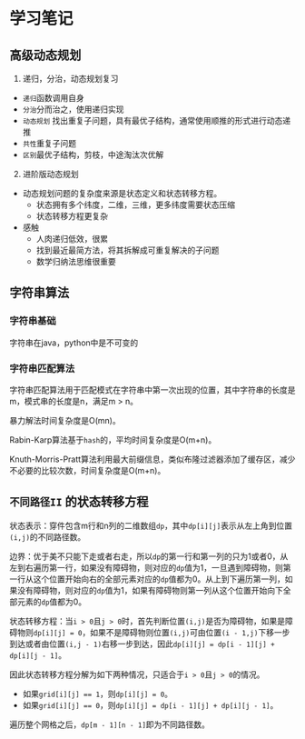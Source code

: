 # 学习笔记

## 高级动态规划

1. 递归，分治，动态规划复习

- `递归`函数调用自身
- `分治`分而治之，使用递归实现
- `动态规划` 找出重复子问题，具有最优子结构，通常使用顺推的形式进行动态递推
- `共性`重复子问题
- `区别`最优子结构，剪枝，中途淘汰次优解

2. 进阶版动态规划

- 动态规划问题的复杂度来源是状态定义和状态转移方程。
  - 状态拥有多个纬度，二维，三维，更多纬度需要状态压缩
  - 状态转移方程更复杂
- 感触
  - 人肉递归低效，很累
  - 找到最近最简方法，将其拆解成可重复解决的子问题
  - 数学归纳法思维很重要

## 字符串算法

### 字符串基础

字符串在java，python中是不可变的

### 字符串匹配算法

字符串匹配算法用于匹配模式在字符串中第一次出现的位置，其中字符串的长度是m，模式串的长度是n，满足m > n。

暴力解法时间复杂度是O(mn)。

Rabin-Karp算法基于`hash`的，平均时间复杂度是O(m+n)。

Knuth-Morris-Pratt算法利用最大前缀信息，类似布隆过滤器添加了缓存区，减少不必要的比较次数，时间复杂度是O(m+n)。

## `不同路径II` 的状态转移方程

状态表示：穿件包含m行和n列的二维数组`dp`，其中`dp[i][j]`表示从左上角到位置`(i,j)`的不同路径数。

边界：优于美不只能下走或者右走，所以`dp`的第一行和第一列的只为1或者0，从左到右遍历第一行，如果没有障碍物，则对应的`dp`值为1，一旦遇到障碍物，则第一行从这个位置开始向右的全部元素对应的`dp`值都为0。从上到下遍历第一列，如果没有障碍物，则对应的`dp`值为1，如果有障碍物则第一列从这个位置开始向下全部元素的`dp`值都为0。

状态转移方程：当`i > 0`且`j > 0`时，首先判断位置`(i,j)`是否为障碍物，如果是障碍物则`dp[i][j] = 0`，如果不是障碍物则位置`(i,j)`可由位置`(i - 1,j)`下移一步到达或者由位置`(i,j - 1)`右移一步到达，因此`dp[i][j] = dp[i - 1][j] + dp[i][j - 1]`。

因此状态转移方程分解为如下两种情况，只适合于`i > 0`且`j > 0`的情况。

- 如果`grid[i][j] == 1`，则`dp[i][j] = 0`。
- 如果`grid[i][j] == 0`，则`dp[i][j] = dp[i - 1][j] + dp[i][j - 1]`。

遍历整个网格之后，`dp[m - 1][n - 1]`即为不同路径数。